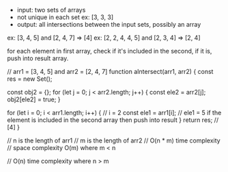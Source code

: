 - input: two sets of arrays 
- not unique in each set ex: [3, 3, 3]
- output: all intersections between the input sets, possibly an array

ex: [3, 4, 5] and [2, 4, 7] => [4]
ex: [2, 2, 4, 4, 5] and [2, 3, 4] => [2, 4]

for each element in first array, check if it's included in the second, if it is, push into result array.

// arr1 = [3, 4, 5] and arr2 = [2, 4, 7]
function aIntersect(arr1, arr2) { 
  const res = new Set();

  const obj2 = {};
  for (let j = 0; j < arr2.length; j++) {
    const ele2 = arr2[j];
    obj2[ele2] = true;
  }

  for (let i = 0; i < arr1.length; i++) { // i = 2
    const ele1 = arr1[i]; // ele1 = 5
    if the element is included in the second array then push into result
  }
  return res; // [4]
}

// n is the length of arr1
// m is the length of arr2
// O(n * m) time complexity
// space complexity O(m) where m < n

// O(n) time complexity where n > m